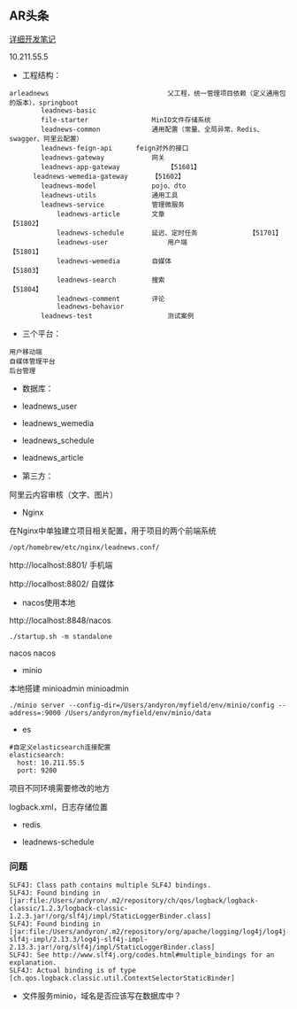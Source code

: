 AR头条
----

[详细开发笔记](./AR头条.md)

10.211.55.5

- 工程结构：

```
arleadnews								父工程，统一管理项目依赖（定义通用包的版本），springboot
		leadnews-basic
    	file-starter				MinIO文件存储系统
		leadnews-common				通用配置（常量、全局异常、Redis、swagger、阿里云配置）
		leadnews-feign-api		feign对外的接口
		leadnews-gateway			网关
    	leadnews-app-gateway			【51601】
      leadnews-wemedia-gateway		【51602】
		leadnews-model				pojo、dto
		leadnews-utils				通用工具
		leadnews-service			管理微服务
			leadnews-article		文章								【51802】
			leadnews-schedule		延迟、定时任务				【51701】
			leadnews-user				用户端							【51801】
			leadnews-wemedia		自媒体								【51803】
			leadnews-search			搜索								【51804】
			leadnews-comment		评论
			leadnews-behavior		
		leadnews-test					测试案例
```

- 三个平台：

```
用户移动端
自媒体管理平台
后台管理
```

- 数据库：

- leadnews_user
- leadnews_wemedia
- leadnews_schedule
- leadnews_article

- 第三方：

阿里云内容审核（文字、图片）

- Nginx

在Nginx中单独建立项目相关配置，用于项目的两个前端系统

```
/opt/homebrew/etc/nginx/leadnews.conf/
```

http://localhost:8801/  手机端

http://localhost:8802/  自媒体

- nacos使用本地

http://localhost:8848/nacos

```shell
./startup.sh -m standalone
```

nacos nacos

- minio

本地搭建 minioadmin minioadmin

```shell
./minio server --config-dir=/Users/andyron/myfield/env/minio/config --address=:9000 /Users/andyron/myfield/env/minio/data
```



- es

```
#自定义elasticsearch连接配置
elasticsearch:
  host: 10.211.55.5
  port: 9200
```





项目不同环境需要修改的地方

logback.xml，日志存储位置



- redis

- leadnews-schedule



### 问题

```
SLF4J: Class path contains multiple SLF4J bindings.
SLF4J: Found binding in [jar:file:/Users/andyron/.m2/repository/ch/qos/logback/logback-classic/1.2.3/logback-classic-1.2.3.jar!/org/slf4j/impl/StaticLoggerBinder.class]
SLF4J: Found binding in [jar:file:/Users/andyron/.m2/repository/org/apache/logging/log4j/log4j-slf4j-impl/2.13.3/log4j-slf4j-impl-2.13.3.jar!/org/slf4j/impl/StaticLoggerBinder.class]
SLF4J: See http://www.slf4j.org/codes.html#multiple_bindings for an explanation.
SLF4J: Actual binding is of type [ch.qos.logback.classic.util.ContextSelectorStaticBinder]
```



- 文件服务minio，域名是否应该写在数据库中？





